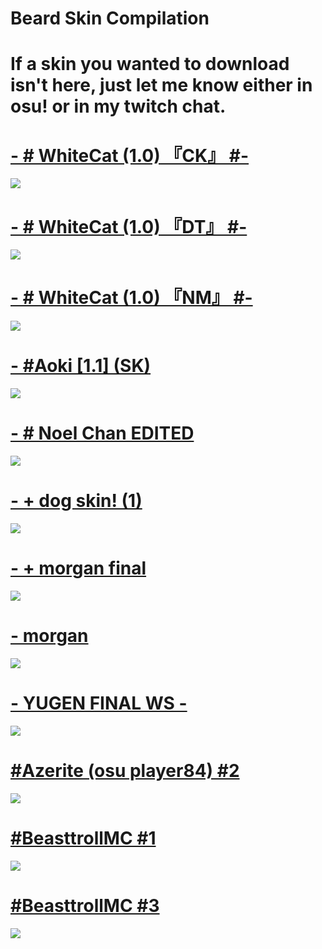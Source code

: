 # Beard Skin Compilation

# If a skin you wanted to download isn't here, just let me know either in osu! or in my twitch chat.

# [-        # WhiteCat (1.0) 『CK』 #-](https://www.mediafire.com/folder/3vnwgwe8vcsrv/WhiteCat)
![](https://i.gyazo.com/0cf64f90fa420397ce6b9bf92b2823b2.png)

# [-        # WhiteCat (1.0) 『DT』 #-](https://www.mediafire.com/folder/3vnwgwe8vcsrv/WhiteCat)
![](https://i.gyazo.com/a199342bf98fb74b5c609f0a2d408fd6.png)

# [-        # WhiteCat (1.0) 『NM』 #-](https://www.mediafire.com/folder/3vnwgwe8vcsrv/WhiteCat)
![](https://i.gyazo.com/282f0811a8fabc106440f4adc950e40f.png)

# [-      #Aoki [1.1] (SK)](http://www.mediafire.com/file/2ycp22uhbahmty1/-_%2523Aoki_%255B1.1%255D_%2528SK%2529.osk/file)
![](https://i.gyazo.com/c6d82ad84cd69a7a098cc4a74cee9de7.png)

# [- # Noel Chan EDITED](https://www.mediafire.com/file/ao4n44v64my21pf/-_%23_Noel_Chan_EDITED.osk/file)
![](https://i.gyazo.com/cc8ffdb6babdda40b2ee8c9c60007668.png)

# [- + dog skin! (1)](https://drive.google.com/open?id=1GEZx7lujN2S4zV1S-KuwxHPEQJjLj_An)
![](https://i.gyazo.com/b5672a3c287876384379ff6373029607.png)

# [- + morgan final](https://www.dropbox.com/s/fm1v0p1ndxepkyv/-%20%2B%20morgan%20final.osk?dl=0)
![](https://i.gyazo.com/85fc18650e021f4d23fa50352cbff94b.png)

# [- morgan](https://www.mediafire.com/file/it1milcx8jfr1dm/-_+_morgan_final.osk/file)
![](https://skins.osuck.net/uploads/posts/2019-10/1571897172_screenshot6809.jpg)

# [- YUGEN FINAL WS -](https://www.mediafire.com/file/r3oivckreh8nrqn/-_YUGEN_-.osk/file)
![](https://skins.osuck.net/uploads/posts/2018-09/1538054483_screenshot258.jpg)

# [#Azerite (osu player84) #2](http://www.mediafire.com/file/igdja1s7gberzck/%23Azerite_%28osu_player84%29_%232.osk/file)
![](https://skins.osuck.net/uploads/posts/2018-09/1537791350_c8kzhkg.jpg)

# [#BeasttrollMC #1](http://www.mediafire.com/file/t9dr6wz2o6ri6wc/%23BeasttrollMC%20%231.osk)
![](https://skins.osuck.net/uploads/posts/2018-09/1537791416_gutkr9b.jpg)

# [#BeasttrollMC #3](http://www.mediafire.com/file/ghds1jtiyktym48/%23BeasttrollMC_%233.osk/file)
![](https://skins.osuck.net/uploads/posts/2018-09/1537791413_1wq0xhs.jpg)


